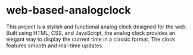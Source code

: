 # web-based-analogclock
This project is a stylish and functional analog clock designed for the web. Built using HTML, CSS, and JavaScript, the analog clock provides an elegant way to display the current time in a classic format. The clock features smooth and real-time updates.
